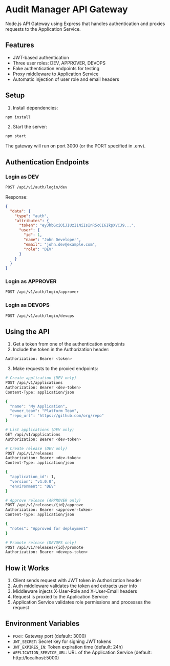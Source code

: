 # Audit Manager API Gateway

Node.js API Gateway using Express that handles authentication and proxies requests to the Application Service.

## Features

- JWT-based authentication
- Three user roles: DEV, APPROVER, DEVOPS
- Fake authentication endpoints for testing
- Proxy middleware to Application Service
- Automatic injection of user role and email headers

## Setup

1. Install dependencies:
```bash
npm install
```

2. Start the server:
```bash
npm start
```

The gateway will run on port 3000 (or the PORT specified in .env).

## Authentication Endpoints

### Login as DEV
```bash
POST /api/v1/auth/login/dev
```

Response:
```json
{
  "data": {
    "type": "auth",
    "attributes": {
      "token": "eyJhbGciOiJIUzI1NiIsInR5cCI6IkpXVCJ9...",
      "user": {
        "id": 1,
        "name": "John Developer",
        "email": "john.dev@example.com",
        "role": "DEV"
      }
    }
  }
}
```

### Login as APPROVER
```bash
POST /api/v1/auth/login/approver
```

### Login as DEVOPS
```bash
POST /api/v1/auth/login/devops
```

## Using the API

1. Get a token from one of the authentication endpoints
2. Include the token in the Authorization header:
```bash
Authorization: Bearer <token>
```

3. Make requests to the proxied endpoints:

```bash
# Create application (DEV only)
POST /api/v1/applications
Authorization: Bearer <dev-token>
Content-Type: application/json

{
  "name": "My Application",
  "owner_team": "Platform Team",
  "repo_url": "https://github.com/org/repo"
}

# List applications (DEV only)
GET /api/v1/applications
Authorization: Bearer <dev-token>

# Create release (DEV only)
POST /api/v1/releases
Authorization: Bearer <dev-token>
Content-Type: application/json

{
  "application_id": 1,
  "version": "v1.0.0",
  "environment": "DEV"
}

# Approve release (APPROVER only)
POST /api/v1/releases/{id}/approve
Authorization: Bearer <approver-token>
Content-Type: application/json

{
  "notes": "Approved for deployment"
}

# Promote release (DEVOPS only)
POST /api/v1/releases/{id}/promote
Authorization: Bearer <devops-token>
```

## How it Works

1. Client sends request with JWT token in Authorization header
2. Auth middleware validates the token and extracts user info
3. Middleware injects X-User-Role and X-User-Email headers
4. Request is proxied to the Application Service
5. Application Service validates role permissions and processes the request

## Environment Variables

- `PORT`: Gateway port (default: 3000)
- `JWT_SECRET`: Secret key for signing JWT tokens
- `JWT_EXPIRES_IN`: Token expiration time (default: 24h)
- `APPLICATION_SERVICE_URL`: URL of the Application Service (default: http://localhost:5000)
